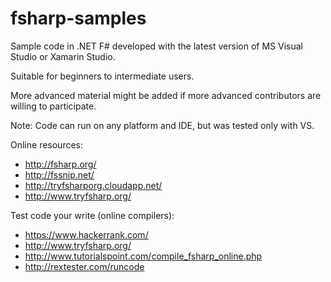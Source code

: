 fsharp-samples
==============

Sample code in .NET F# developed with the latest version of MS Visual Studio or Xamarin Studio.

Suitable for beginners to intermediate users.

More advanced material might be added if more advanced contributors are willing to participate.

Note: Code can run on any platform and IDE, but was tested only with VS.

Online resources:
* http://fsharp.org/
* http://fssnip.net/
* http://tryfsharporg.cloudapp.net/
* http://www.tryfsharp.org/

Test code your write (online compilers):
* https://www.hackerrank.com/
* http://www.tryfsharp.org/
* http://www.tutorialspoint.com/compile_fsharp_online.php
* http://rextester.com/runcode
